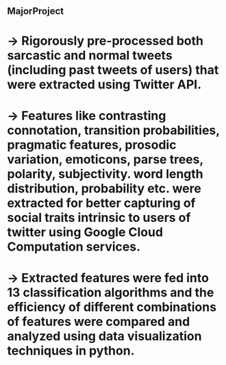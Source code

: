 ## MajorProject


# -> Rigorously pre-processed both sarcastic and normal tweets (including past tweets of users) that were extracted using Twitter API.
# -> Features like contrasting connotation, transition probabilities, pragmatic features, prosodic variation, emoticons, parse trees, polarity, subjectivity. word length distribution, probability etc. were extracted for better capturing of social traits intrinsic to users of twitter using Google Cloud Computation services.
# -> Extracted features were fed into 13 classification algorithms and the efficiency of different combinations of features were compared and analyzed using data visualization techniques in python.
